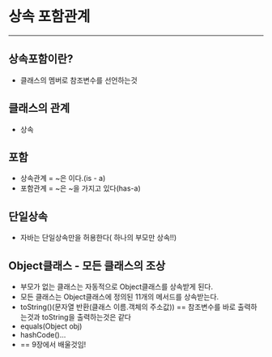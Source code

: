 # 상속 포함관계

* * * 

## 상속포함이란?
* 클래스의 멤버로 참조변수를 선언하는것


## 클래스의 관계
* 상속


## 포함
* 상속관계 = ~은 이다.(is - a)
* 포함관계 = ~은 ~을 가지고 있다(has-a)


## 단일상속
* 자바는 단일상속만을 허용한다( 하나의 부모만 상속!!)


## Object클래스 - 모든 클래스의 조상
* 부모가 없는 클래스는 자동적으로 Object클래스를 상속받게 된다.
* 모든 클래스는 Object클래스에 정의된 11개의 메서드를 상속받는다.
* toString()(문자열 반환(클래스 이름.객체의 주소값)) == 참조변수를 바로 출력하는것과 toString을 출력하는것은 같다
* equals(Object obj)
* hashCode()...
* == 9장에서 배울것임!